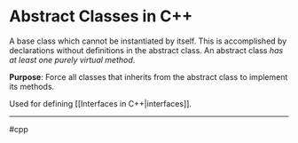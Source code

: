 # Abstract Classes in C++
A base class which cannot be instantiated by itself. This is accomplished by declarations without definitions in the abstract class. An abstract class *has at least one purely virtual method*.

**Purpose**: Force all classes that inherits from the abstract class to implement its methods.

Used for defining [[Interfaces in C++|interfaces]].


---
#cpp
